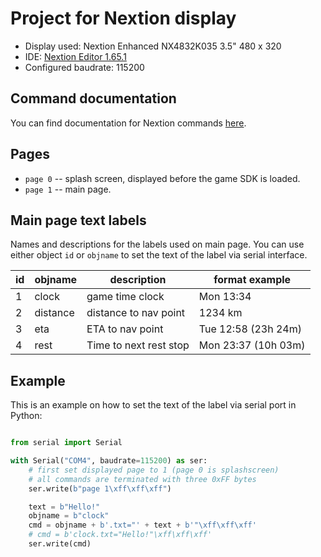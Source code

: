 # Project for Nextion display

* Display used: Nextion Enhanced NX4832K035 3.5" 480 x 320
* IDE: [Nextion Editor 1.65.1](https://nextion.tech/nextion-editor/#_section1)
* Configured baudrate: 115200

## Command documentation

You can find documentation for Nextion commands [here](https://nextion.tech/instruction-set/).

## Pages

* ``page 0`` -- splash screen, displayed before the game SDK is loaded.
* ``page 1`` -- main page.

## Main page text labels

Names and descriptions for the labels used on main page. You can use either object ``id`` or 
``objname`` to set the text of the label via serial interface.

| id | objname  | description            | format example      |
|----|----------|------------------------|---------------------|
| 1  | clock    | game time clock        | Mon 13:34           |
| 2  | distance | distance to nav point  | 1234 km             |
| 3  | eta      | ETA to nav point       | Tue 12:58 (23h 24m) |
| 4  | rest     | Time to next rest stop | Mon 23:37 (10h 03m) |

## Example

This is an example on how to set the text of the label via serial port in Python:

```python

from serial import Serial

with Serial("COM4", baudrate=115200) as ser:
    # first set displayed page to 1 (page 0 is splashscreen)
    # all commands are terminated with three 0xFF bytes
    ser.write(b"page 1\xff\xff\xff")

    text = b"Hello!"
    objname = b"clock"
    cmd = objname + b'.txt="' + text + b'"\xff\xff\xff'
    # cmd = b'clock.txt="Hello!"\xff\xff\xff'
    ser.write(cmd)

```
